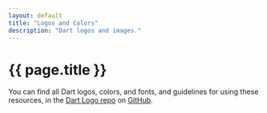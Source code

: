 ```yaml
---
layout: default
title: "Logos and Colors"
description: "Dart logos and images."
---
```


# {{ page.title }}

You can find all Dart logos, colors, and fonts, and guidelines for using
these resources, in the [Dart Logo repo](https://github.com/dart-lang/logos)
on [GitHub](https://github.com/).
